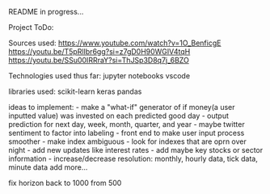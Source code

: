 README in progress...

Project ToDo:
    

Sources used:
    https://www.youtube.com/watch?v=1O_BenficgE
    https://youtu.be/T5pRlIbr6gg?si=z7gD0H90WGIV4tqH
    https://youtu.be/SSu00IRRraY?si=ThJSp3D8q7j_6BZO

Technologies used thus far:
    jupyter notebooks
    vscode
    
libraries used:
    scikit-learn
    keras
    pandas

ideas to implement:
    - make a "what-if" generator of if money(a user inputted value) was invested on each predicted good day
    - output prediction for next day, week, month, quarter, and year
    - maybe twitter sentiment to factor into labeling
    - front end to make user input process smoother
    - make index ambiguous
    - look for indexes that are oprn over night
    - add new updates like interest rates
    - add maybe key stocks or sector information
    - increase/decrease resolution: monthly, hourly data, tick data, minute data
    add more...


fix horizon back to 1000 from 500